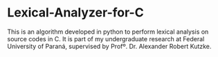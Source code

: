 # Lexical-Analyzer-for-C

This is an algorithm developed in python to perform lexical analysis on source codes
in C.
It is part of my undergraduate research at Federal University of Paraná, supervised by
Profº. Dr. Alexander Robert Kutzke.
